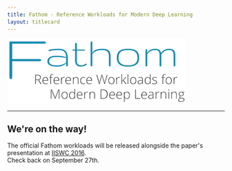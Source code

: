 ```yaml
---
title: Fathom - Reference Workloads for Modern Deep Learning
layout: titlecard
---
```


<img src="assets/fathom.png" class="img-responsive center-block" alt="Fathom">

<hr>

## We're on the way!

The official Fathom workloads will be released alongside the paper's presentation at [IISWC 2016](http://www.iiswc.org/iiswc2016/index.html).<br>
Check back on September 27th.

